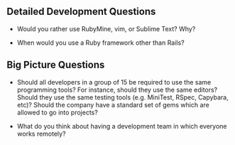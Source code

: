 ## Detailed Development Questions

* Would you rather use RubyMine, vim, or Sublime Text?  Why?

* When would you use a Ruby framework other than Rails?

## Big Picture Questions

* Should all developers in a group of 15 be required to use the same programming tools?  For instance, should they use the same editors?  Should they use the same testing tools (e.g. MiniTest, RSpec, Capybara, etc)?  Should the company have a standard set of gems which are allowed to go into projects?

* What do you think about having a development team in which everyone works remotely?
